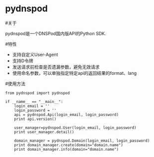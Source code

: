 # pydnspod

#关于

pydnspod是一个DNSPod国内版API的Python SDK.

#特性

- 支持自定义User-Agent
- 支持D令牌
- 发送请求前检查是否遗漏参数，避免无效请求
- 使用命名参数，可以单独指定特定api的返回结果的format、lang

#使用方法

    from pydnspod import pydnspod

    if __name__ == "__main__":
        login_email = ''
        login_password = ''
        api = pydnspod.Api(login_email, login_password)
        print api.version()

        user_manager=pydnspod.User(login_email, login_password)
        print user_manager.detail()

        domain_manager = pydnspod.Domain(login_email, login_password)
        print domain_manager.create(domain="domain.name")
        print domain_manager.info(domain="domain.name")
